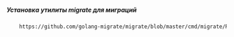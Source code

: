 <h5>Установка утилиты migrate для миграций</h5>

```bash
    https://github.com/golang-migrate/migrate/blob/master/cmd/migrate/README.md
```